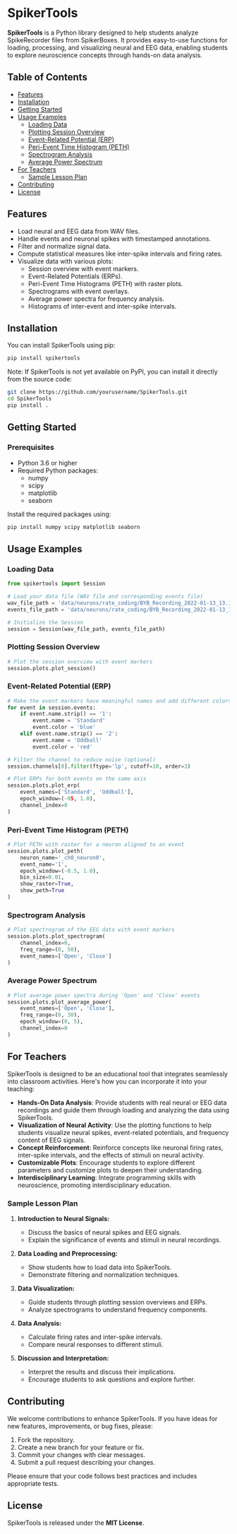# SpikerTools

**SpikerTools** is a Python library designed to help students analyze SpikeRecorder files from SpikerBoxes. It provides easy-to-use functions for loading, processing, and visualizing neural and EEG data, enabling students to explore neuroscience concepts through hands-on data analysis.

## Table of Contents

- [Features](#features)
- [Installation](#installation)
- [Getting Started](#getting-started)
- [Usage Examples](#usage-examples)
  - [Loading Data](#loading-data)
  - [Plotting Session Overview](#plotting-session-overview)
  - [Event-Related Potential (ERP)](#event-related-potential-erp)
  - [Peri-Event Time Histogram (PETH)](#peri-event-time-histogram-peth)
  - [Spectrogram Analysis](#spectrogram-analysis)
  - [Average Power Spectrum](#average-power-spectrum)
- [For Teachers](#for-teachers)
  - [Sample Lesson Plan](#sample-lesson-plan)
- [Contributing](#contributing)
- [License](#license)

## Features

- Load neural and EEG data from WAV files.
- Handle events and neuronal spikes with timestamped annotations.
- Filter and normalize signal data.
- Compute statistical measures like inter-spike intervals and firing rates.
- Visualize data with various plots:
  - Session overview with event markers.
  - Event-Related Potentials (ERPs).
  - Peri-Event Time Histograms (PETH) with raster plots.
  - Spectrograms with event overlays.
  - Average power spectra for frequency analysis.
  - Histograms of inter-event and inter-spike intervals.

## Installation

You can install SpikerTools using pip:

```bash
pip install spikertools
```

Note: If SpikerTools is not yet available on PyPI, you can install it directly from the source code:

```bash
git clone https://github.com/yourusername/SpikerTools.git
cd SpikerTools
pip install .
```

## Getting Started

### Prerequisites

- Python 3.6 or higher
- Required Python packages:
  - numpy
  - scipy
  - matplotlib
  - seaborn

Install the required packages using:

```bash
pip install numpy scipy matplotlib seaborn
```

## Usage Examples

### Loading Data

```python
from spikertools import Session

# Load your data file (WAV file and corresponding events file)
wav_file_path = 'data/neurons/rate_coding/BYB_Recording_2022-01-13_13.18.29.wav'
events_file_path = 'data/neurons/rate_coding/BYB_Recording_2022-01-13_13.18.29-events.txt'

# Initialize the Session
session = Session(wav_file_path, events_file_path)
```

### Plotting Session Overview

```python
# Plot the session overview with event markers
session.plots.plot_session()
```

### Event-Related Potential (ERP)

```python
# Make the event markers have meaningful names and add different colors to differntiate on the same plot
for event in session.events:
    if event.name.strip() == '1':
        event.name = 'Standard'
        event.color = 'blue'
    elif event.name.strip() == '2':
        event.name = 'Oddball'
        event.color = 'red'

# Filter the channel to reduce noise (optional)
session.channels[0].filter(ftype='lp', cutoff=10, order=3)

# Plot ERPs for both events on the same axis
session.plots.plot_erp(
    event_names=['Standard', 'Oddball'],
    epoch_window=(-05, 1.0),
    channel_index=0
)
```

### Peri-Event Time Histogram (PETH)

```python
# Plot PETH with raster for a neuron aligned to an event
session.plots.plot_peth(
    neuron_name='_ch0_neuron0',
    event_name='1',
    epoch_window=(-0.5, 1.0),
    bin_size=0.01,
    show_raster=True,
    show_peth=True
)
```

### Spectrogram Analysis

```python
# Plot spectrogram of the EEG data with event markers
session.plots.plot_spectrogram(
    channel_index=0,
    freq_range=(0, 50),
    event_names=['Open', 'Close']
)
```

### Average Power Spectrum

```python
# Plot average power spectra during 'Open' and 'Close' events
session.plots.plot_average_power(
    event_names=['Open', 'Close'],
    freq_range=(0, 30),
    epoch_window=(0, 5),
    channel_index=0
)
```

## For Teachers

SpikerTools is designed to be an educational tool that integrates seamlessly into classroom activities. Here's how you can incorporate it into your teaching:

- **Hands-On Data Analysis**: Provide students with real neural or EEG data recordings and guide them through loading and analyzing the data using SpikerTools.
- **Visualization of Neural Activity**: Use the plotting functions to help students visualize neural spikes, event-related potentials, and frequency content of EEG signals.
- **Concept Reinforcement**: Reinforce concepts like neuronal firing rates, inter-spike intervals, and the effects of stimuli on neural activity.
- **Customizable Plots**: Encourage students to explore different parameters and customize plots to deepen their understanding.
- **Interdisciplinary Learning**: Integrate programming skills with neuroscience, promoting interdisciplinary education.

### Sample Lesson Plan

1. **Introduction to Neural Signals:**
   - Discuss the basics of neural spikes and EEG signals.
   - Explain the significance of events and stimuli in neural recordings.
   
2. **Data Loading and Preprocessing:**
   - Show students how to load data into SpikerTools.
   - Demonstrate filtering and normalization techniques.

3. **Data Visualization:**
   - Guide students through plotting session overviews and ERPs.
   - Analyze spectrograms to understand frequency components.

4. **Data Analysis:**
   - Calculate firing rates and inter-spike intervals.
   - Compare neural responses to different stimuli.

5. **Discussion and Interpretation:**
   - Interpret the results and discuss their implications.
   - Encourage students to ask questions and explore further.

## Contributing

We welcome contributions to enhance SpikerTools. If you have ideas for new features, improvements, or bug fixes, please:

1. Fork the repository.
2. Create a new branch for your feature or fix.
3. Commit your changes with clear messages.
4. Submit a pull request describing your changes.

Please ensure that your code follows best practices and includes appropriate tests.

## License

SpikerTools is released under the **MIT License**.
